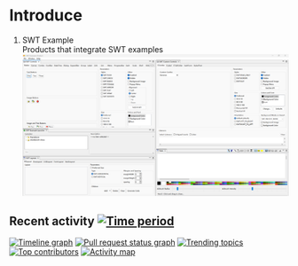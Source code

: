 # Introduce

1. SWT Example  
Products that integrate SWT examples
![SWT Examples](sites/com.tlcsdm.tlstudio.examples.swt.rcp.product/SWT_Example.png)

## Recent activity [![Time period](https://images.repography.com/50932872/unknowIfGuestInDream/tlstudio/recent-activity/VoQdu9H5zsziTaZQ5s7Pnql0nPvuTtAaBna9bcRzqw0/nucn5MjixylUZPynO_bqxCtbNGmI92AB6OE6ezMipQg_badge.svg)](https://repography.com)
[![Timeline graph](https://images.repography.com/50932872/unknowIfGuestInDream/tlstudio/recent-activity/VoQdu9H5zsziTaZQ5s7Pnql0nPvuTtAaBna9bcRzqw0/nucn5MjixylUZPynO_bqxCtbNGmI92AB6OE6ezMipQg_timeline.svg)](https://github.com/unknowIfGuestInDream/tlstudio/commits)
[![Pull request status graph](https://images.repography.com/50932872/unknowIfGuestInDream/tlstudio/recent-activity/VoQdu9H5zsziTaZQ5s7Pnql0nPvuTtAaBna9bcRzqw0/nucn5MjixylUZPynO_bqxCtbNGmI92AB6OE6ezMipQg_prs.svg)](https://github.com/unknowIfGuestInDream/tlstudio/pulls)
[![Trending topics](https://images.repography.com/50932872/unknowIfGuestInDream/tlstudio/recent-activity/VoQdu9H5zsziTaZQ5s7Pnql0nPvuTtAaBna9bcRzqw0/nucn5MjixylUZPynO_bqxCtbNGmI92AB6OE6ezMipQg_words.svg)](https://github.com/unknowIfGuestInDream/tlstudio/commits)
[![Top contributors](https://images.repography.com/50932872/unknowIfGuestInDream/tlstudio/recent-activity/VoQdu9H5zsziTaZQ5s7Pnql0nPvuTtAaBna9bcRzqw0/nucn5MjixylUZPynO_bqxCtbNGmI92AB6OE6ezMipQg_users.svg)](https://github.com/unknowIfGuestInDream/tlstudio/graphs/contributors)
[![Activity map](https://images.repography.com/50932872/unknowIfGuestInDream/tlstudio/recent-activity/VoQdu9H5zsziTaZQ5s7Pnql0nPvuTtAaBna9bcRzqw0/nucn5MjixylUZPynO_bqxCtbNGmI92AB6OE6ezMipQg_map.svg)](https://github.com/unknowIfGuestInDream/tlstudio/commits)


